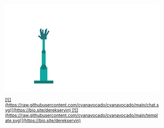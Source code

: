 [![](https://raw.githubusercontent.com/cyanavocado/cyanavocado/main/chat.svg)](https://bio.site/derekservin)

<a href="https://github.com/itaditya#gh-light-mode-only">
  [![](https://raw.githubusercontent.com/cyanavocado/cyanavocado/main/chat.svg)](https://bio.site/derekservin)
</a>

<a href="https://github.com/itaditya#gh-dark-mode-only">
  [![](https://raw.githubusercontent.com/cyanavocado/cyanavocado/main/template.svg)](https://bio.site/derekservin)
</a>
